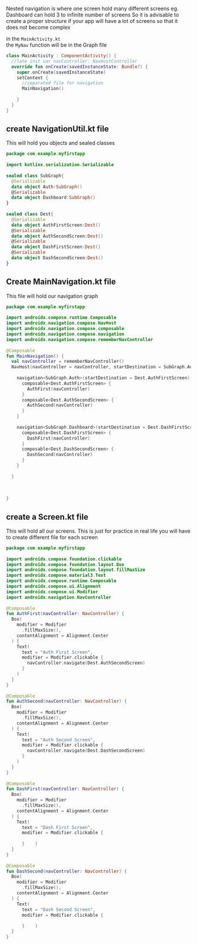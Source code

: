  
Nested navigation is where one screen hold many different screens eg. Dashboard can hold 3 to infinite number of screens
So it is advisable to create a proper structure if your app will have a lot of screens so that it does not become complex


in the `MainActivity.kt`  
	the `MyNav` function will be in the Graph file

```kotlin
class MainActivity : ComponentActivity() {  
  //late init var navController: NavHostController  
  override fun onCreate(savedInstanceState: Bundle?) {  
    super.onCreate(savedInstanceState)  
    setContent {  
      //separated file for navigation  
      MainNavigation() 
  
    }  
  }  
}
```



## create NavigationUtil.kt file

This will hold you objects and sealed classes

```kotlin
package com.example.myfirstapp  
  
import kotlinx.serialization.Serializable  
  
sealed class SubGraph{  
  @Serializable  
  data object Auth:SubGraph()  
  @Serializable  
  data object Dashboard:SubGraph()  
}  
  
sealed class Dest{  
  @Serializable  
  data object AuthFirstScreen:Dest()  
  @Serializable  
  data object AuthSecondScreen:Dest()  
  @Serializable  
  data object DashFirstScreen:Dest()  
  @Serializable  
  data object DashSecondScreen:Dest()  
}
```


## Create MainNavigation.kt file

This file will hold our navigation graph

```kotlin
package com.example.myfirstapp  
  
import androidx.compose.runtime.Composable  
import androidx.navigation.compose.NavHost  
import androidx.navigation.compose.composable  
import androidx.navigation.compose.navigation  
import androidx.navigation.compose.rememberNavController  
  
@Composable  
fun MainNavigation() {  
  val navController = rememberNavController()  
  NavHost(navController = navController, startDestination = SubGraph.Auth) {  
  
    navigation<SubGraph.Auth>(startDestination = Dest.AuthFirstScreen) {  
      composable<Dest.AuthFirstScreen> {  
        AuthFirst(navController)  
      }  
      composable<Dest.AuthSecondScreen> {  
        AuthSecond(navController)  
      }  
    }  
  
    navigation<SubGraph.Dashboard>(startDestination = Dest.DashFirstScreen){  
      composable<Dest.DashFirstScreen> {  
        DashFirst(navController)  
      }  
      composable<Dest.DashSecondScreen> {  
        DashSecond(navController)  
      }  
    }  
  
  }  
  
  
  
}
```


## create a Screen.kt file

This will hold all our screens. This is just for practice in real life you will have to create different file for each screen 


```kotlin
package com.example.myfirstapp  
  
import androidx.compose.foundation.clickable  
import androidx.compose.foundation.layout.Box  
import androidx.compose.foundation.layout.fillMaxSize  
import androidx.compose.material3.Text  
import androidx.compose.runtime.Composable  
import androidx.compose.ui.Alignment  
import androidx.compose.ui.Modifier  
import androidx.navigation.NavController  
  
@Composable  
fun AuthFirst(navController: NavController) {  
  Box(  
    modifier = Modifier  
      .fillMaxSize(),  
    contentAlignment = Alignment.Center  
  ) {  
    Text(  
      text = "Auth First Screen",  
      modifier = Modifier.clickable {  
        navController.navigate(Dest.AuthSecondScreen)  
      }  
    )  
  }  
}  
  
@Composable  
fun AuthSecond(navController: NavController) {  
  Box(  
    modifier = Modifier  
      .fillMaxSize(),  
    contentAlignment = Alignment.Center  
  ) {  
    Text(  
      text = "Auth Second Screen",  
      modifier = Modifier.clickable {  
        navController.navigate(Dest.DashSecondScreen)  
      }  
    )  
  }  
}  
  
@Composable  
fun DashFirst(navController: NavController) {  
  Box(  
    modifier = Modifier  
      .fillMaxSize(),  
    contentAlignment = Alignment.Center  
  ) {  
    Text(  
      text = "Dash First Screen",  
      modifier = Modifier.clickable {  
  
      }    )  
  }  
}  
  
@Composable  
fun DashSecond(navController: NavController) {  
  Box(  
    modifier = Modifier  
      .fillMaxSize(),  
    contentAlignment = Alignment.Center  
  ) {  
    Text(  
      text = "Dash Second Screen",  
      modifier = Modifier.clickable {  
  
      }    )  
  }  
}
```


